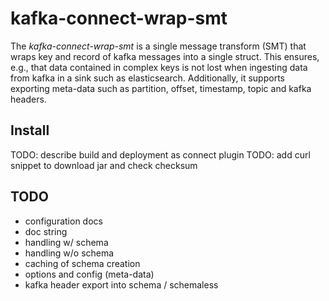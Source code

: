 # kafka-connect-wrap-smt

The *kafka-connect-wrap-smt* is a single message transform (SMT) that wraps key and record of kafka
messages into a single struct. This ensures, e.g., that data contained in complex keys is not lost
when ingesting data from kafka in a sink such as elasticsearch. Additionally, it supports exporting
meta-data such as partition, offset, timestamp, topic and kafka headers.

## Install

TODO: describe build and deployment as connect plugin
TODO: add curl snippet to download jar and check checksum

## TODO

 * configuration docs
 * doc string
 * handling w/ schema
 * handling w/o schema
 * caching of schema creation
 * options and config (meta-data)
 * kafka header export into schema / schemaless